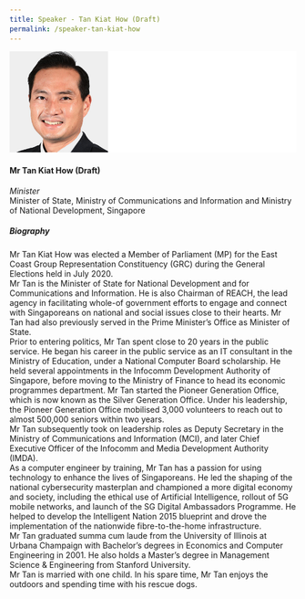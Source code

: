 ```yaml
---
title: Speaker - Tan Kiat How (Draft)
permalink: /speaker-tan-kiat-how
---
```

![Tan Kiat How](/images/speakers/Tan-Kiat-How.jpg)

#### **Mr Tan Kiat How (Draft)**

*Minister*  
Minister of State, Ministry of Communications and Information and Ministry of National Development, Singapore

##### **Biography**

Mr Tan Kiat How was elected a Member of Parliament (MP) for the East Coast Group  Representation Constituency (GRC) during the General Elections held in July 2020.  
Mr Tan is the Minister of State for National Development and for Communications and  Information. He is also Chairman of REACH, the lead agency in facilitating whole-of government efforts to engage and connect with Singaporeans on national and social  issues close to their hearts. Mr Tan had also previously served in the Prime Minister’s  Office as Minister of State.  
Prior to entering politics, Mr Tan spent close to 20 years in the public service. He  began his career in the public service as an IT consultant in the Ministry of Education,  under a National Computer Board scholarship. He held several appointments in the  Infocomm Development Authority of Singapore, before moving to the Ministry of  Finance to head its economic programmes department. Mr Tan started the Pioneer  Generation Office, which is now known as the Silver Generation Office. Under his  leadership, the Pioneer Generation Office mobilised 3,000 volunteers to reach out to  almost 500,000 seniors within two years.  
Mr Tan subsequently took on leadership roles as Deputy Secretary in the Ministry of  Communications and Information (MCI), and later Chief Executive Officer of the  Infocomm and Media Development Authority (IMDA).  
As a computer engineer by training, Mr Tan has a passion for using technology to  enhance the lives of Singaporeans. He led the shaping of the national cybersecurity  masterplan and championed a more digital economy and society, including the ethical  use of Artificial Intelligence, rollout of 5G mobile networks, and launch of the SG Digital  Ambassadors Programme. He helped to develop the Intelligent Nation 2015 blueprint  and drove the implementation of the nationwide fibre-to-the-home infrastructure.  
Mr Tan graduated summa cum laude from the University of Illinois at Urbana Champaign with Bachelor’s degrees in Economics and Computer Engineering in 2001.  He also holds a Master’s degree in Management Science & Engineering from Stanford  University.  
Mr Tan is married with one child. In his spare time, Mr Tan enjoys the outdoors and  spending time with his rescue dogs.